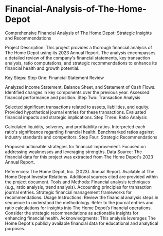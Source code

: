 # Financial-Analysis-of-The-Home-Depot

Comprehensive Financial Analysis of The Home Depot: Strategic Insights and Recommendations

Project Description:
This project provides a thorough financial analysis of The Home Depot using its 2023 Annual Report. The analysis encompasses a detailed review of the company's financial statements, key transaction analysis, ratio computations, and strategic recommendations to enhance its financial health and growth potential.

Key Steps:
Step One: Financial Statement Review

Analyzed Income Statement, Balance Sheet, and Statement of Cash Flows.
Identified changes in key components over the previous year.
Assessed financial performance and position.
Step Two: Transaction Analysis

Selected significant transactions related to assets, liabilities, and equity.
Provided hypothetical journal entries for these transactions.
Evaluated financial impacts and strategic implications.
Step Three: Ratio Analysis

Calculated liquidity, solvency, and profitability ratios.
Interpreted each ratio's significance regarding financial health.
Benchmarked ratios against industry standards and competitors.
Step Four: Strategic Recommendations

Proposed actionable strategies for financial improvement.
Focused on addressing weaknesses and leveraging strengths.
Data Source:
The financial data for this project was extracted from The Home Depot's 2023 Annual Report.

References:
The Home Depot, Inc. (2023). Annual Report. Available at The Home Depot Investor Relations.
Additional sources cited are provided within the project document.
Tools and Methods:
Financial analysis techniques (e.g., ratio analysis, trend analysis).
Accounting principles for transaction journal entries.
Strategic financial management frameworks for recommendations.
Usage Instructions:
Review the financial analysis steps in sequence to understand the methodology.
Refer to the journal entries and ratio calculations for insights into The Home Depot’s financial operations.
Consider the strategic recommendations as actionable insights for enhancing financial health.
Acknowledgments:
This analysis leverages The Home Depot's publicly available financial data for educational and analytical purposes.
